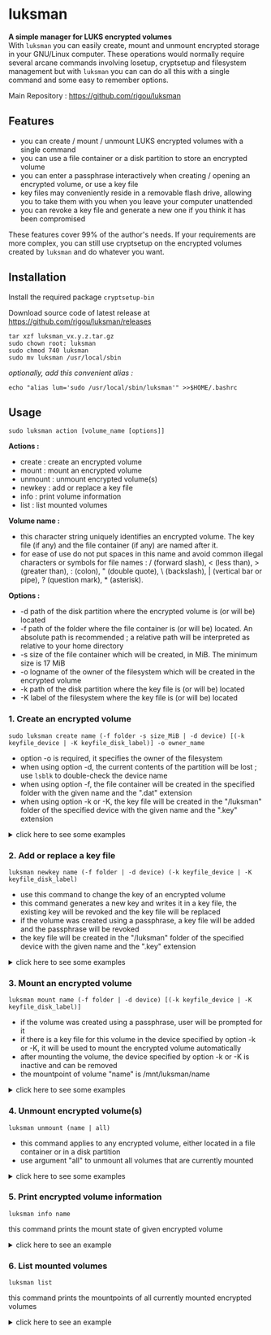 # luksman
**A simple manager for LUKS encrypted volumes**\
With ``luksman`` you can easily create, mount and unmount encrypted storage in your GNU/Linux computer. These operations would normally require several arcane commands involving losetup, cryptsetup and filesystem management but with ``luksman`` you can can do all this with a single command and some easy to remember options.

Main Repository : https://github.com/rigou/luksman

## Features
* you can create / mount / unmount LUKS encrypted volumes with a single command
* you can use a file container or a disk partition to store an encrypted volume
* you can enter a passphrase interactively when creating / opening an encrypted volume, or use a key file
* key files may conveniently reside in a removable flash drive, allowing you to take them with you when you leave your computer unattended
* you can revoke a key file and generate a new one if you think it has been compromised

These features cover 99% of the author's needs. If your requirements are more complex, you can still use cryptsetup on the encrypted volumes created by ``luksman`` and do whatever you want.

## Installation
Install the required package ``cryptsetup-bin``

Download source code of latest release at https://github.com/rigou/luksman/releases
```
tar xzf luksman_vx.y.z.tar.gz
sudo chown root: luksman
sudo chmod 740 luksman
sudo mv luksman /usr/local/sbin
```
*optionally, add this convenient alias :*
```
echo "alias lum='sudo /usr/local/sbin/luksman'" >>$HOME/.bashrc
```
## Usage
```
sudo luksman action [volume_name [options]]
```
**Actions :**
* create : create an encrypted volume
* mount : mount an encrypted volume
* unmount : unmount encrypted volume(s)
* newkey : add or replace a key file
* info : print volume information
* list : list mounted volumes

**Volume name :**
* this character string uniquely identifies an encrypted volume. The key file (if any) and the file container (if any) are named after it. 
* for ease of use do not put spaces in this name and avoid common illegal characters or symbols for file names : / (forward slash), < (less than), > (greater than), : (colon), " (double quote), \ (backslash), | (vertical bar or pipe), ? (question mark), * (asterisk).

**Options :**
* -d path of the disk partition where the encrypted volume is (or will be) located
* -f path of the folder where the file container is (or will be) located. An absolute path is recommended ; a relative path will be interpreted as relative to your home directory
* -s size of the file container which will be created, in MiB. The minimum size is 17 MiB
* -o logname of the owner of the filesystem which will be created in the encrypted volume
* -k path of the disk partition where the key file is (or will be) located
* -K label of the filesystem where the key file is (or will be) located

### 1. Create an encrypted volume
```
sudo luksman create name (-f folder -s size_MiB | -d device) [(-k keyfile_device | -K keyfile_disk_label)] -o owner_name
```
* option -o is required, it specifies the owner of the filesystem
* when using option -d, the current contents of the partition will be lost ; use ``lsblk`` to double-check the device name
* when using option -f, the file container will be created in the specified folder with the given name and the ".dat" extension
* when using option -k or -K, the key file will be created in the "/luksman" folder of the specified device with the given name and the ".key" extension

<details><summary>click here to see some examples</summary>

**Create a 256 MiB encrypted volume in a file container named CLASSIFIED in the folder /home/scott, prompting user for a passphrase :**
```
luksman create CLASSIFIED -f /home/scott -s 256 -o scott
```
**Create a 256 MiB encrypted volume in a file container named CLASSIFIED, store it in the folder /home/scott, generate a random key and write it in a key file located in the flash drive labeled MYKEYS :**
```
luksman create CLASSIFIED -f /home/scott -s 256 -K MYKEYS -o scott
```
**Create a 256 MiB encrypted volume in a file container named CLASSIFIED, store it in the folder /home/scott, generate a random key and write it in a key file located in the flash drive at /dev/sdb1 :**
```
luksman create CLASSIFIED -f /home/scott -s 256 -k /dev/sdb1 -o scott
```
**Create an encrypted volume in the disk partition /dev/sda3, prompting user for a passphrase :**
```
luksman create CLASSIFIED -d /dev/sda3 -o scott
```
**Create an encrypted volume in the disk partition /dev/sda3, generate a random key and write it in a key file located in the flash drive labeled MYKEYS :**
```
luksman create CLASSIFIED -d /dev/sda3 -K MYKEYS -o scott
```
**Create an encrypted volume in the disk partition /dev/sda3, generate a random key and write it in a key file located in the flash drive at /dev/sdb1 :**
```
luksman create CLASSIFIED -d /dev/sda3 -k /dev/sdb1 -o scott
```
</details>


### 2. Add or replace a key file
```
luksman newkey name (-f folder | -d device) (-k keyfile_device | -K keyfile_disk_label)
```
* use this command to change the key of an encrypted volume
* this command generates a new key and writes it in a key file, the existing key will be revoked and the key file will be replaced
* if the volume was created using a passphrase, a key file will be added and the passphrase will be revoked
* the key file will be created in the "/luksman" folder of the specified device with the given name and the ".key" extension

<details><summary>click here to see some examples</summary>

**Add or replace the key file of the encrypted volume named CLASSIFIED in the folder /home/scott, and write this key file in the flash drive labeled MYKEYS :**
```
luksman newkey CLASSIFIED -f /home/scott -K MYKEYS
```
**Add or replace the key file of the encrypted volume in the disk partition /dev/sda3, and write this key file in the flash drive labeled MYKEYS :**
```
luksman newkey CLASSIFIED -d /dev/sda3 -K MYKEYS
```
**Add or replace the key file of the encrypted volume named CLASSIFIED in the folder /home/scott, and write this key file in the flash drive at /dev/sdb1 :**
```
luksman newkey CLASSIFIED -f /home/scott -k /dev/sdb1
```
**Add or replace the key file of the encrypted volume in the disk partition /dev/sda3, and write this key file in the flash drive labeled at /dev/sdb1 :**
```
luksman newkey CLASSIFIED -d /dev/sda3 -k /dev/sdb1
```
</details>

### 3. Mount an encrypted volume
```
luksman mount name (-f folder | -d device) [(-k keyfile_device | -K keyfile_disk_label)]
```
* if the volume was created using a passphrase, user will be prompted for it
* if there is a key file for this volume in the device specified by option -k or -K, it will be used to mount the encrypted volume automatically
* after mounting the volume, the device specified by option -k or -K is inactive and can be removed
* the mountpoint of volume "name" is /mnt/luksman/name

<details><summary>click here to see some examples</summary>

**Mount the encrypted volume named CLASSIFIED located in the folder /home/scott, prompting user for a passphrase :**
```
luksman mount CLASSIFIED -f /home/scott
```
**Mount the encrypted volume named CLASSIFIED located in the folder /home/scott, using a key file in the flash drive labeled MYKEYS :**
```
luksman mount CLASSIFIED -f /home/scott -K MYKEYS
```
**Mount the encrypted volume named CLASSIFIED located in the folder /home/scott, using a key file in the flash drive at /dev/sdb1 :**
```
luksman mount CLASSIFIED -f /home/scott -k /dev/sdb1
```
**Mount the encrypted volume located in the disk partition /dev/sda3, prompting user for a passphrase :**
```
luksman mount CLASSIFIED -d /dev/sda3
```
**Mount the encrypted volume located in the disk partition /dev/sda3, using a key file in the flash drive labeled MYKEYS :**
```
luksman mount CLASSIFIED -d /dev/sda3 -K MYKEYS
```
**Mount the encrypted volume located in the disk partition /dev/sda3, using a key file in the flash drive at /dev/sdb1 :**
```
luksman mount CLASSIFIED -d /dev/sda3 -k /dev/sdb1
```
</details>

### 4. Unmount encrypted volume(s)
```
luksman unmount (name | all)
```
* this command applies to any encrypted volume, either located in a file container or in a disk partition
* use argument "all" to unmount all volumes that are currently mounted

<details><summary>click here to see some examples</summary>

**Unmount the encrypted volume named "CLASSIFIED" :**
```
luksman unmount CLASSIFIED
```
**Unmount all encrypted volumes that are currently mounted :**
```
luksman unmount all
```
</details>

### 5. Print encrypted volume information
```
luksman info name
```
this command prints the mount state of given encrypted volume

<details><summary>click here to see an example</summary>

```
luksman info CLASSIFIED
-> CLASSIFIED is mounted at /mnt/luksman/CLASSIFIED
```
</details>

### 6. List mounted volumes
```
luksman list
```
this command prints the mountpoints of all currently mounted encrypted volumes

<details><summary>click here to see an example</summary>

```
luksman list
-> /mnt/luksman/CLASSIFIED
-> /mnt/luksman/CONFIDENTIAL
```
</details>
